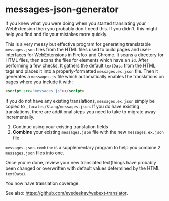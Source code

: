 # messages-json-generator

If you knew what you were doing when you started translating your WebExtension then you
probably don't need this. If you didn't, this might help you find and fix your mistakes
more quickly.

This is a very messy but effective program for generating translatable `messages.json`
files from the HTML files used to build pages and user-interfaces for WebExtensions in
Firefox and Chrome. It scans a directory for HTML files, then scans the files for elements
which have an `id`. After performing a few checks, It gathers the default `textData` from the
HTML tags and places it into a properly-formatted `messages.ex.json` file. Then it generates
a `messages.js` file which automatically enables the translations on pages where you include
it with:

```HTML
<script src="messages.js"></script>
```

If you do not have any existing translations, `messages.ex.json` simply be copied to
`_locales/$lang/messages.json`. If you do have existing translations, there are additional steps
you need to take to migrate away incrementally.

1. Continue using your existing translation fields
2. **Combine** your existing `messages.json` file with the new `messages.ex.json` file

`messages-json-combine` is a supplementary program to help you combine 2 `messages.json` files
into one.

Once you're done, review your new translated text(things have probably been changed or overwritten
with default values determined by the HTML `textData`).

You now have translation coverage.

See also: https://github.com/eyedeekay/webext-translator.
